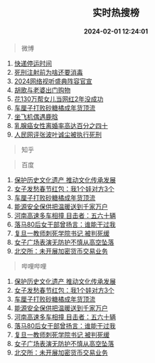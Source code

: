 <div align="center"><h2>实时热搜榜</h2><h4>2024-02-01 12:24:01</h4></div>

> 微博  

1. [快递停运时间](https://s.weibo.com/weibo?q=%E5%BF%AB%E9%80%92%E5%81%9C%E8%BF%90%E6%97%B6%E9%97%B4&t=31&band_rank=1&Refer=top)<br />
2. [死刑注射前为啥还要消毒](https://s.weibo.com/weibo?q=%E6%AD%BB%E5%88%91%E6%B3%A8%E5%B0%84%E5%89%8D%E4%B8%BA%E5%95%A5%E8%BF%98%E8%A6%81%E6%B6%88%E6%AF%92&t=31&band_rank=2&Refer=top)<br />
3. [2024网络视听盛典阵容官宣](https://s.weibo.com/weibo?q=%232024%E7%BD%91%E7%BB%9C%E8%A7%86%E5%90%AC%E7%9B%9B%E5%85%B8%E9%98%B5%E5%AE%B9%E5%AE%98%E5%AE%A3%23&t=31&band_rank=3&Refer=top)<br />
4. [胡歌与老婆出门购物](https://s.weibo.com/weibo?q=%E8%83%A1%E6%AD%8C%E4%B8%8E%E8%80%81%E5%A9%86%E5%87%BA%E9%97%A8%E8%B4%AD%E7%89%A9&t=31&band_rank=4&Refer=top)<br />
5. [花130万帮女儿当网红2年没成功](https://s.weibo.com/weibo?q=%23%E8%8A%B1130%E4%B8%87%E5%B8%AE%E5%A5%B3%E5%84%BF%E5%BD%93%E7%BD%91%E7%BA%A22%E5%B9%B4%E6%B2%A1%E6%88%90%E5%8A%9F%23&t=31&band_rank=5&Refer=top)<br />
6. [车厘子打败砂糖橘成年货顶流](https://s.weibo.com/weibo?q=%23%E8%BD%A6%E5%8E%98%E5%AD%90%E6%89%93%E8%B4%A5%E7%A0%82%E7%B3%96%E6%A9%98%E6%88%90%E5%B9%B4%E8%B4%A7%E9%A1%B6%E6%B5%81%23&t=31&band_rank=6&Refer=top)<br />
7. [坐飞机偶遇鹿晗](https://s.weibo.com/weibo?q=%23%E5%9D%90%E9%A3%9E%E6%9C%BA%E5%81%B6%E9%81%87%E9%B9%BF%E6%99%97%23&t=31&band_rank=7&Refer=top)<br />
8. [乳腺癌女性离婚率高达百分之四十](https://s.weibo.com/weibo?q=%23%E4%B9%B3%E8%85%BA%E7%99%8C%E5%A5%B3%E6%80%A7%E7%A6%BB%E5%A9%9A%E7%8E%87%E9%AB%98%E8%BE%BE%E7%99%BE%E5%88%86%E4%B9%8B%E5%9B%9B%E5%8D%81%23&t=31&band_rank=8&Refer=top)<br />
9. [人民网评张波叶诚尘被执行死刑](https://s.weibo.com/weibo?q=%23%E4%BA%BA%E6%B0%91%E7%BD%91%E8%AF%84%E5%BC%A0%E6%B3%A2%E5%8F%B6%E8%AF%9A%E5%B0%98%E8%A2%AB%E6%89%A7%E8%A1%8C%E6%AD%BB%E5%88%91%23&t=31&band_rank=9&Refer=top)<br />

> 知乎  


> 百度  

1. [保护历史文化遗产 推动文化传承发展](https://www.baidu.com/s?wd=%E4%BF%9D%E6%8A%A4%E5%8E%86%E5%8F%B2%E6%96%87%E5%8C%96%E9%81%97%E4%BA%A7+%E6%8E%A8%E5%8A%A8%E6%96%87%E5%8C%96%E4%BC%A0%E6%89%BF%E5%8F%91%E5%B1%95&sa=fyb_news&rsv_dl=fyb_news)<br />
2. [女子发愁春节红包：我1个娃对方3个](https://www.baidu.com/s?wd=%E5%A5%B3%E5%AD%90%E5%8F%91%E6%84%81%E6%98%A5%E8%8A%82%E7%BA%A2%E5%8C%85%EF%BC%9A%E6%88%911%E4%B8%AA%E5%A8%83%E5%AF%B9%E6%96%B93%E4%B8%AA&sa=fyb_news&rsv_dl=fyb_news)<br />
3. [车厘子打败砂糖橘成年货顶流](https://www.baidu.com/s?wd=%E8%BD%A6%E5%8E%98%E5%AD%90%E6%89%93%E8%B4%A5%E7%A0%82%E7%B3%96%E6%A9%98%E6%88%90%E5%B9%B4%E8%B4%A7%E9%A1%B6%E6%B5%81&sa=fyb_news&rsv_dl=fyb_news)<br />
4. [能源安全保供把温暖送到千家万户](https://www.baidu.com/s?wd=%E8%83%BD%E6%BA%90%E5%AE%89%E5%85%A8%E4%BF%9D%E4%BE%9B%E6%8A%8A%E6%B8%A9%E6%9A%96%E9%80%81%E5%88%B0%E5%8D%83%E5%AE%B6%E4%B8%87%E6%88%B7&sa=fyb_news&rsv_dl=fyb_news)<br />
5. [河南高速多车相撞 目击者：五六十辆](https://www.baidu.com/s?wd=%E6%B2%B3%E5%8D%97%E9%AB%98%E9%80%9F%E5%A4%9A%E8%BD%A6%E7%9B%B8%E6%92%9E+%E7%9B%AE%E5%87%BB%E8%80%85%EF%BC%9A%E4%BA%94%E5%85%AD%E5%8D%81%E8%BE%86&sa=fyb_news&rsv_dl=fyb_news)<br />
6. [落马80后女干部曾扬言：谁能干过我](https://www.baidu.com/s?wd=%E8%90%BD%E9%A9%AC80%E5%90%8E%E5%A5%B3%E5%B9%B2%E9%83%A8%E6%9B%BE%E6%89%AC%E8%A8%80%EF%BC%9A%E8%B0%81%E8%83%BD%E5%B9%B2%E8%BF%87%E6%88%91&sa=fyb_news&rsv_dl=fyb_news)<br />
7. [复旦一教师刺死学院书记 被判死缓](https://www.baidu.com/s?wd=%E5%A4%8D%E6%97%A6%E4%B8%80%E6%95%99%E5%B8%88%E5%88%BA%E6%AD%BB%E5%AD%A6%E9%99%A2%E4%B9%A6%E8%AE%B0+%E8%A2%AB%E5%88%A4%E6%AD%BB%E7%BC%93&sa=fyb_news&rsv_dl=fyb_news)<br />
8. [女子广场表演无防护不慎从高空坠落](https://www.baidu.com/s?wd=%E5%A5%B3%E5%AD%90%E5%B9%BF%E5%9C%BA%E8%A1%A8%E6%BC%94%E6%97%A0%E9%98%B2%E6%8A%A4%E4%B8%8D%E6%85%8E%E4%BB%8E%E9%AB%98%E7%A9%BA%E5%9D%A0%E8%90%BD&sa=fyb_news&rsv_dl=fyb_news)<br />
9. [北交所：未开展加密货币交易业务](https://www.baidu.com/s?wd=%E5%8C%97%E4%BA%A4%E6%89%80%EF%BC%9A%E6%9C%AA%E5%BC%80%E5%B1%95%E5%8A%A0%E5%AF%86%E8%B4%A7%E5%B8%81%E4%BA%A4%E6%98%93%E4%B8%9A%E5%8A%A1&sa=fyb_news&rsv_dl=fyb_news)<br />

> 哔哩哔哩  

1. [保护历史文化遗产 推动文化传承发展](https://www.baidu.com/s?wd=%E4%BF%9D%E6%8A%A4%E5%8E%86%E5%8F%B2%E6%96%87%E5%8C%96%E9%81%97%E4%BA%A7+%E6%8E%A8%E5%8A%A8%E6%96%87%E5%8C%96%E4%BC%A0%E6%89%BF%E5%8F%91%E5%B1%95&sa=fyb_news&rsv_dl=fyb_news)<br />
2. [女子发愁春节红包：我1个娃对方3个](https://www.baidu.com/s?wd=%E5%A5%B3%E5%AD%90%E5%8F%91%E6%84%81%E6%98%A5%E8%8A%82%E7%BA%A2%E5%8C%85%EF%BC%9A%E6%88%911%E4%B8%AA%E5%A8%83%E5%AF%B9%E6%96%B93%E4%B8%AA&sa=fyb_news&rsv_dl=fyb_news)<br />
3. [车厘子打败砂糖橘成年货顶流](https://www.baidu.com/s?wd=%E8%BD%A6%E5%8E%98%E5%AD%90%E6%89%93%E8%B4%A5%E7%A0%82%E7%B3%96%E6%A9%98%E6%88%90%E5%B9%B4%E8%B4%A7%E9%A1%B6%E6%B5%81&sa=fyb_news&rsv_dl=fyb_news)<br />
4. [能源安全保供把温暖送到千家万户](https://www.baidu.com/s?wd=%E8%83%BD%E6%BA%90%E5%AE%89%E5%85%A8%E4%BF%9D%E4%BE%9B%E6%8A%8A%E6%B8%A9%E6%9A%96%E9%80%81%E5%88%B0%E5%8D%83%E5%AE%B6%E4%B8%87%E6%88%B7&sa=fyb_news&rsv_dl=fyb_news)<br />
5. [河南高速多车相撞 目击者：五六十辆](https://www.baidu.com/s?wd=%E6%B2%B3%E5%8D%97%E9%AB%98%E9%80%9F%E5%A4%9A%E8%BD%A6%E7%9B%B8%E6%92%9E+%E7%9B%AE%E5%87%BB%E8%80%85%EF%BC%9A%E4%BA%94%E5%85%AD%E5%8D%81%E8%BE%86&sa=fyb_news&rsv_dl=fyb_news)<br />
6. [落马80后女干部曾扬言：谁能干过我](https://www.baidu.com/s?wd=%E8%90%BD%E9%A9%AC80%E5%90%8E%E5%A5%B3%E5%B9%B2%E9%83%A8%E6%9B%BE%E6%89%AC%E8%A8%80%EF%BC%9A%E8%B0%81%E8%83%BD%E5%B9%B2%E8%BF%87%E6%88%91&sa=fyb_news&rsv_dl=fyb_news)<br />
7. [复旦一教师刺死学院书记 被判死缓](https://www.baidu.com/s?wd=%E5%A4%8D%E6%97%A6%E4%B8%80%E6%95%99%E5%B8%88%E5%88%BA%E6%AD%BB%E5%AD%A6%E9%99%A2%E4%B9%A6%E8%AE%B0+%E8%A2%AB%E5%88%A4%E6%AD%BB%E7%BC%93&sa=fyb_news&rsv_dl=fyb_news)<br />
8. [女子广场表演无防护不慎从高空坠落](https://www.baidu.com/s?wd=%E5%A5%B3%E5%AD%90%E5%B9%BF%E5%9C%BA%E8%A1%A8%E6%BC%94%E6%97%A0%E9%98%B2%E6%8A%A4%E4%B8%8D%E6%85%8E%E4%BB%8E%E9%AB%98%E7%A9%BA%E5%9D%A0%E8%90%BD&sa=fyb_news&rsv_dl=fyb_news)<br />
9. [北交所：未开展加密货币交易业务](https://www.baidu.com/s?wd=%E5%8C%97%E4%BA%A4%E6%89%80%EF%BC%9A%E6%9C%AA%E5%BC%80%E5%B1%95%E5%8A%A0%E5%AF%86%E8%B4%A7%E5%B8%81%E4%BA%A4%E6%98%93%E4%B8%9A%E5%8A%A1&sa=fyb_news&rsv_dl=fyb_news)<br />

